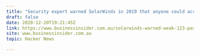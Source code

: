 ```yaml
---
title: "Security expert warned SolarWinds in 2019 that anyone could access server"
draft: false
date: 2020-12-20T19:21:45Z
link: https://www.businessinsider.com.au/solarwinds-warned-weak-123-password-could-expose-firm-report-2020-12?utm_medium=RSS&utm_source=hune
site: www.businessinsider.com.au
topic: Hacker News  

---
```

